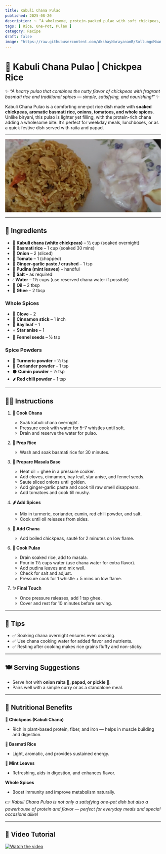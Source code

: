 ```yaml
---
title: Kabuli Chana Pulao  
published: 2025-08-20  
description: ✨ “A wholesome, protein-packed pulao with soft chickpeas, fragrant basmati rice, and aromatic spices — a one-pot delight for every meal!” ✨  
tags: [ Rice, One-Pot, Pulao ]  
category: Recipe  
draft: false  
image: "https://raw.githubusercontent.com/AkshayNarayananB/SollungoMaami/master/images/chanapulao.png"  
---
```


# 🍲 Kabuli Chana Pulao | Chickpea Rice  

✨ *“A hearty pulao that combines the nutty flavor of chickpeas with fragrant basmati rice and traditional spices — simple, satisfying, and nourishing!”* ✨  

Kabuli Chana Pulao is a comforting one-pot rice dish made with **soaked chickpeas, aromatic basmati rice, onions, tomatoes, and whole spices**.  
Unlike biryani, this pulao is lighter yet filling, with the protein-rich chana adding a wholesome bite. It’s perfect for weekday meals, lunchboxes, or as a quick festive dish served with raita and papad.  

---

![chanapulao](https://raw.githubusercontent.com/AkshayNarayananB/SollungoMaami/master/images/chanapulao.png)  

---

## 🛒 Ingredients  

- 🫘 **Kabuli chana (white chickpeas)** – ½ cup (soaked overnight)  
- 🌾 **Basmati rice** – 1 cup (soaked 30 mins)  
- 🧅 **Onion** – 2 (sliced)  
- 🍅 **Tomato** – 1 (chopped)  
- 🧄 **Ginger-garlic paste / crushed** – 1 tsp  
- 🌿 **Pudina (mint leaves)** – handful  
- 🧂 **Salt** – as required  
- 💧 **Water** – 1½ cups (use reserved chana water if possible)  
- 🧈 **Oil** – 2 tbsp  
- 🧈 **Ghee** – 2 tbsp  

### Whole Spices  
- 🌸 **Clove** – 2  
- 🌿 **Cinnamon stick** – 1 inch  
- 🍃 **Bay leaf** – 1  
- ⭐ **Star anise** – 1  
- 🌱 **Fennel seeds** – ½ tsp  

### Spice Powders  
- 🌼 **Turmeric powder** – ½ tsp  
- 🌿 **Coriander powder** – 1 tsp  
- ⚫ **Cumin powder** – ½ tsp  
- 🌶️ **Red chili powder** – 1 tsp  

---

## 👩‍🍳 Instructions  

1. **🫘 Cook Chana**  
   - Soak kabuli chana overnight.  
   - Pressure cook with water for 5–7 whistles until soft.  
   - Drain and reserve the water for pulao.  

2. **🍚 Prep Rice**  
   - Wash and soak basmati rice for 30 minutes.  

3. **🥘 Prepare Masala Base**  
   - Heat oil + ghee in a pressure cooker.  
   - Add cloves, cinnamon, bay leaf, star anise, and fennel seeds.  
   - Saute sliced onions until golden.  
   - Add ginger-garlic paste and cook till raw smell disappears.  
   - Add tomatoes and cook till mushy.  

4. **🌶️ Add Spices**  
   - Mix in turmeric, coriander, cumin, red chili powder, and salt.  
   - Cook until oil releases from sides.  

5. **🫘 Add Chana**  
   - Add boiled chickpeas, sauté for 2 minutes on low flame.  

6. **🍲 Cook Pulao**  
   - Drain soaked rice, add to masala.  
   - Pour in 1½ cups water (use chana water for extra flavor).  
   - Add pudina leaves and mix well.  
   - Check for salt and adjust.  
   - Pressure cook for 1 whistle + 5 mins on low flame.  

7. **✨ Final Touch**  
   - Once pressure releases, add 1 tsp ghee.  
   - Cover and rest for 10 minutes before serving.  

---

## 🌟 Tips  

- ✅ Soaking chana overnight ensures even cooking.  
- ✅ Use chana cooking water for added flavor and nutrients.  
- ✅ Resting after cooking makes rice grains fluffy and non-sticky.  

---

## 🍽️ Serving Suggestions  

- Serve hot with **onion raita 🥒, papad, or pickle 🍋**.  
- Pairs well with a simple curry or as a standalone meal.  

---

## 💪 Nutritional Benefits  

**🫘 Chickpeas (Kabuli Chana)**  
- Rich in plant-based protein, fiber, and iron — helps in muscle building and digestion.  

**🌾 Basmati Rice**  
- Light, aromatic, and provides sustained energy.  

**🌿 Mint Leaves**  
- Refreshing, aids in digestion, and enhances flavor.  

**Whole Spices**  
- Boost immunity and improve metabolism naturally.  

👉 *Kabuli Chana Pulao is not only a satisfying one-pot dish but also a powerhouse of protein and flavor — perfect for everyday meals and special occasions alike!*  

---

## 🎥 Video Tutorial  

[![Watch the video](https://img.youtube.com/vi/VIDEO_ID/0.jpg)]()  
